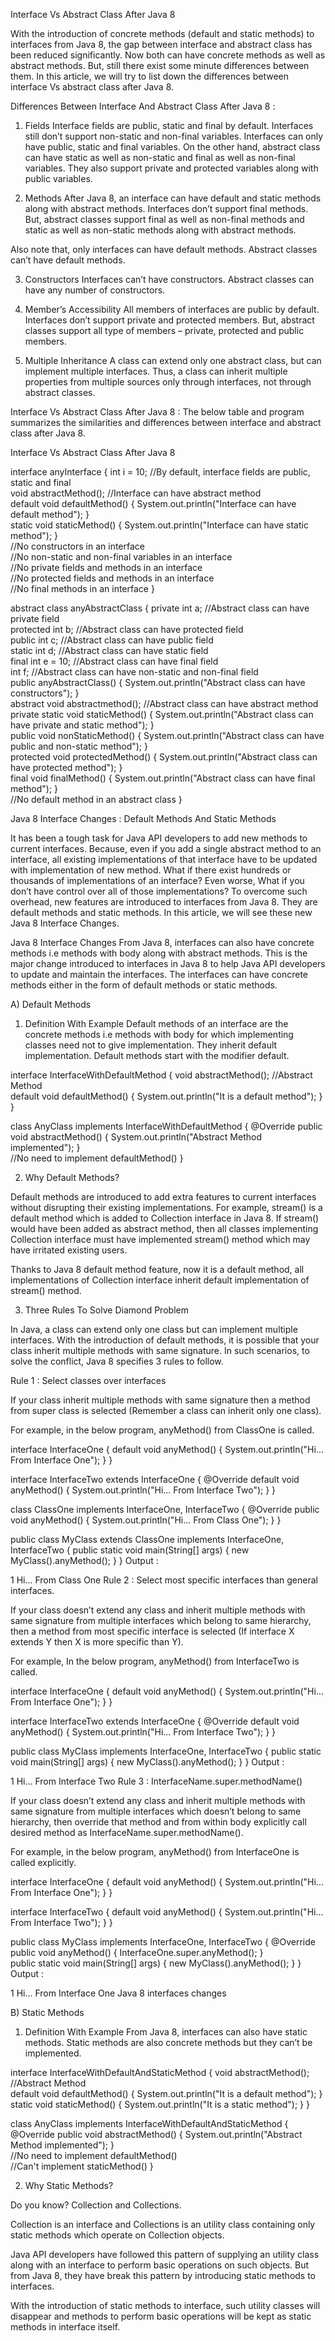 Interface Vs Abstract Class After Java 8

With the introduction of concrete methods (default and static methods) to interfaces from Java 8, the gap between interface and abstract class has been reduced significantly. 
Now both can have concrete methods as well as abstract methods. But, still there exist some minute differences between them. 
In this article, we will try to list down the differences between interface Vs abstract class after Java 8.



Differences Between Interface And Abstract Class After Java 8 :

1) Fields
Interface fields are public, static and final by default. 
Interfaces still don’t support non-static and non-final variables. 
Interfaces can only have public, static and final variables. 
On the other hand, abstract class can have static as well as non-static and final as well as non-final variables. 
They also support private and protected variables along with public variables.


2) Methods
After Java 8, an interface can have default and static methods along with abstract methods. 
Interfaces don’t support final methods. 
But, abstract classes support final as well as non-final methods and static as well as non-static methods along with abstract methods.

Also note that, only interfaces can have default methods. 
Abstract classes can’t have default methods.

3) Constructors
Interfaces can’t have constructors. 
Abstract classes can have any number of constructors.

4) Member’s Accessibility
All members of interfaces are public by default. 
Interfaces don’t support private and protected members. 
But, abstract classes support all type of members – private, protected and public members.

5) Multiple Inheritance
A class can extend only one abstract class, but can implement multiple interfaces. 
Thus, a class can inherit multiple properties from multiple sources only through interfaces, not through abstract classes.

Interface Vs Abstract Class After Java 8 :
The below table and program summarizes the similarities and differences between interface and abstract class after Java 8.

Interface Vs Abstract Class After Java 8

interface anyInterface
{
    int i = 10;            //By default, interface fields are public, static and final     
    void abstractMethod();          //Interface can have abstract method     
    default void defaultMethod()
    {
        System.out.println("Interface can have default method");
    }     
    static void staticMethod() 
    {
        System.out.println("Interface can have static method");
    }     
    //No constructors in an interface     
    //No non-static and non-final variables in an interface     
    //No private fields and methods in an interface     
    //No protected fields and methods in an interface     
    //No final methods in an interface
}
 
abstract class anyAbstractClass
{
    private int a;          //Abstract class can have private field     
    protected int b;        //Abstract class can have protected field     
    public int c;           //Abstract class can have public field     
    static int d;           //Abstract class can have static field     
    final int e = 10;       //Abstract class can have final field     
    int f;                  //Abstract class can have non-static and non-final field     
    public anyAbstractClass() 
    {
        System.out.println("Abstract class can have constructors");
    }      
    abstract void abstractmethod();    //Abstract class can have abstract method     
    private static void staticMethod() 
    {
        System.out.println("Abstract class can have private and static method");
    }     
    public void nonStaticMethod()
    {
        System.out.println("Abstract class can have public and non-static method");
    }     
    protected void protectedMethod() 
    {
        System.out.println("Abstract class can have protected method");
    }     
    final void finalMethod()
    {
        System.out.println("Abstract class can have final method");
    }     
    //No default method in an abstract class
}

Java 8 Interface Changes : Default Methods And Static Methods

It has been a tough task for Java API developers to add new methods to current interfaces. Because, even if you add a single abstract method to an interface, all existing implementations of that interface have to be updated with implementation of new method. What if there exist hundreds or thousands of implementations of an interface? Even worse, What if you don’t have control over all of those implementations? 
To overcome such overhead, new features are introduced to interfaces from Java 8. 
They are default methods and static methods. In this article, we will see these new Java 8 Interface Changes.

Java 8 Interface Changes
From Java 8, interfaces can also have concrete methods i.e methods with body along with abstract methods. 
This is the major change introduced to interfaces in Java 8 to help Java API developers to update and maintain the interfaces. The interfaces can have concrete methods either in the form of default methods or static methods.

A) Default Methods

1) Definition With Example
Default methods of an interface are the concrete methods i.e methods with body for which implementing classes need not to give implementation. 
They inherit default implementation. Default methods start with the modifier default.

interface InterfaceWithDefaultMethod
{
    void abstractMethod();           //Abstract Method     
    default void defaultMethod()
    {
        System.out.println("It is a default method");
    }
}
 
class AnyClass implements InterfaceWithDefaultMethod
{
    @Override
    public void abstractMethod() 
    {
        System.out.println("Abstract Method implemented");
    }     
    //No need to implement defaultMethod()
}

2) Why Default Methods?

Default methods are introduced to add extra features to current interfaces without disrupting their existing implementations. For example, stream() is a default method which is added to Collection interface in Java 8. If stream() would have been added as abstract method, then all classes implementing Collection interface must have implemented stream() method which may have irritated existing users.

Thanks to Java 8 default method feature, now it is a default method, all implementations of Collection interface inherit default implementation of stream() method.


3) Three Rules To Solve Diamond Problem

In Java, a class can extend only one class but can implement multiple interfaces. With the introduction of default methods, it is possible that your class inherit multiple methods with same signature. In such scenarios, to solve the conflict, Java 8 specifies 3 rules to follow.

Rule 1 : Select classes over interfaces

If your class inherit multiple methods with same signature then a method from super class is selected (Remember a class can inherit only one class).

For example, in the below program, anyMethod() from ClassOne is called.

interface InterfaceOne
{
    default void anyMethod()
    {
        System.out.println("Hi... From Interface One");
    }
}
 
interface InterfaceTwo extends InterfaceOne
{
    @Override
    default void anyMethod() 
    {
        System.out.println("Hi... From Interface Two");
    }
}
 
class ClassOne implements InterfaceOne, InterfaceTwo
{
    @Override
    public void anyMethod() 
    {
        System.out.println("Hi... From Class One");
    }
}
 
public class MyClass extends ClassOne implements InterfaceOne, InterfaceTwo
{
    public static void main(String[] args) 
    {
        new MyClass().anyMethod();
    }
}
Output :

1
Hi... From Class One
Rule 2 : Select most specific interfaces than general interfaces.

If your class doesn’t extend any class and inherit multiple methods with same signature from multiple interfaces which belong to same hierarchy, then a method from most specific interface is selected (If interface X extends Y then X is more specific than Y).

For example, In the below program, anyMethod() from InterfaceTwo is called.

interface InterfaceOne
{
    default void anyMethod()
    {
        System.out.println("Hi... From Interface One");
    }
}
 
interface InterfaceTwo extends InterfaceOne
{
    @Override
    default void anyMethod() 
    {
        System.out.println("Hi... From Interface Two");
    }
}
 
public class MyClass implements InterfaceOne, InterfaceTwo
{
    public static void main(String[] args) 
    {
        new MyClass().anyMethod();
    }
}
Output :

1
Hi... From Interface Two
Rule 3 : InterfaceName.super.methodName()


If your class doesn’t extend any class and inherit multiple methods with same signature from multiple interfaces which doesn’t belong to same hierarchy, then override that method and from within body explicitly call desired method as InterfaceName.super.methodName().

For example, in the below program, anyMethod() from InterfaceOne is called explicitly.

interface InterfaceOne
{
    default void anyMethod()
    {
        System.out.println("Hi... From Interface One");
    }
}
 
interface InterfaceTwo 
{
    default void anyMethod() 
    {
        System.out.println("Hi... From Interface Two");
    }
}
 
public class MyClass implements InterfaceOne, InterfaceTwo
{
    @Override
    public void anyMethod()
    {
        InterfaceOne.super.anyMethod();
    }     
    public static void main(String[] args) 
    {
        new MyClass().anyMethod();
    }
}
Output :

1
Hi... From Interface One
Java 8 interfaces changes

B) Static Methods

1) Definition With Example
From Java 8, interfaces can also have static methods. Static methods are also concrete methods but they can’t be implemented.

interface InterfaceWithDefaultAndStaticMethod
{
    void abstractMethod();           //Abstract Method     
    default void defaultMethod()
    {
        System.out.println("It is a default method");
    }     
    static void staticMethod()
    {
        System.out.println("It is a static method");
    }
}
 
class AnyClass implements InterfaceWithDefaultAndStaticMethod
{
    @Override
    public void abstractMethod() 
    {
        System.out.println("Abstract Method implemented");
    }     
    //No need to implement defaultMethod()     
    //Can't implement staticMethod()
}

2) Why Static Methods?

Do you know? Collection and Collections.

Collection is an interface and Collections is an utility class containing only static methods which operate on Collection objects.

Java API developers have followed this pattern of supplying an utility class along with an interface to perform basic operations on such objects. But from Java 8, they have break this pattern by introducing static methods to interfaces.

With the introduction of static methods to interface, such utility classes will disappear and methods to perform basic operations will be kept as static methods in interface itself.